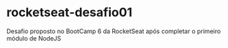 # rocketseat-desafio01
Desafio proposto no BootCamp 6 da RocketSeat após completar o primeiro módulo de NodeJS
